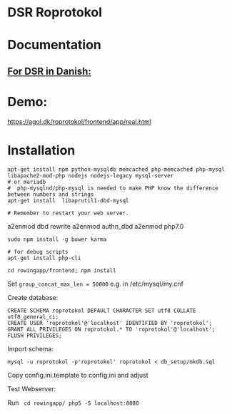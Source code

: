 # DSR Roprotokol

# Documentation

## [For DSR in Danish:](http://htmlpreview.github.io/?https://github.com/dsroklub/roprotokol/blob/master/documentation/DSR.html)

# Demo:

https://agol.dk/roprotokol/frontend/app/real.html


# Installation

    apt-get install npm python-mysqldb memcached php-memcached php-mysql libapache2-mod-php nodejs nodejs-legacy mysql-server
    # or mariadb
    #  php-mysqlnd/php-mysql is needed to make PHP know the difference between numbers and strings
    apt-get install  libaprutil1-dbd-mysql

    # Remember to restart your web server.

   a2enmod dbd  rewrite
   a2enmod authn_dbd
   a2enmod php7.0 

    sudo npm install -g bower karma

    # for debug scripts
    apt-get install php-cli

    cd rowingapp/frontend; npm install

Set <code>group_concat_max_len = 50000</code> e.g. in /etc/mysql/my.cnf

Create database:

    CREATE SCHEMA roprotokol DEFAULT CHARACTER SET utf8 COLLATE utf8_general_ci;
    CREATE USER 'roprotokol'@'localhost' IDENTIFIED BY 'roprotokol';
    GRANT ALL PRIVILEGES ON roprotokol.* TO 'roprotokol'@'localhost';
    FLUSH PRIVILEGES;

Import schema:


    mysql -u roprotokol -p'roprotokol' roprotokol < db_setup/mkdb.sql

Copy config.ini.template to config.ini and adjust


Test Webserver:

Run
<code>
   cd rowingapp/
   php5 -S localhost:8080
</code>


